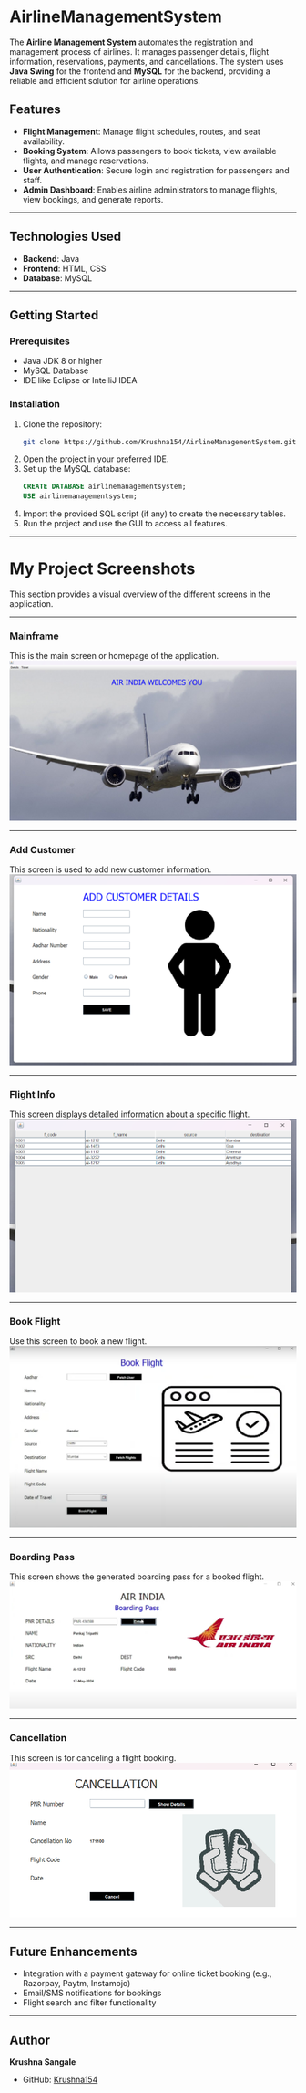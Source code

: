 # AirlineManagementSystem
The **Airline Management System** automates the registration and management process of airlines. It manages passenger details, flight information, reservations, payments, and cancellations. The system uses **Java Swing** for the frontend and **MySQL** for the backend, providing a reliable and efficient solution for airline operations.

## Features
- **Flight Management**: Manage flight schedules, routes, and seat availability.  
- **Booking System**: Allows passengers to book tickets, view available flights, and manage reservations.  
- **User Authentication**: Secure login and registration for passengers and staff.  
- **Admin Dashboard**: Enables airline administrators to manage flights, view bookings, and generate reports.  

---

## Technologies Used
- **Backend**: Java  
- **Frontend**: HTML, CSS  
- **Database**: MySQL  

---

## Getting Started

### Prerequisites
- Java JDK 8 or higher  
- MySQL Database  
- IDE like Eclipse or IntelliJ IDEA  

### Installation
1. Clone the repository:  
   ```bash
   git clone https://github.com/Krushna154/AirlineManagementSystem.git
   ```  
2. Open the project in your preferred IDE.  
3. Set up the MySQL database:  
   ```sql
   CREATE DATABASE airlinemanagementsystem;
   USE airlinemanagementsystem;
   ```  
4. Import the provided SQL script (if any) to create the necessary tables.  
5. Run the project and use the GUI to access all features.  

---
# My Project Screenshots

This section provides a visual overview of the different screens in the application.

---

### **Mainframe**
This is the main screen or homepage of the application.
![Mainframe](Images/Home.png)

---

### **Add Customer**
This screen is used to add new customer information.
![Add Customer](Images/AddCustomer.png)

---

### **Flight Info**
This screen displays detailed information about a specific flight.
![Flight Info](Images/FlightInfo.png)

---

### **Book Flight**
Use this screen to book a new flight.
![Book Flight](Images/BookFlight.png)

---

### **Boarding Pass**
This screen shows the generated boarding pass for a booked flight.
![Boarding Pass](Images/BoardingPass.png)

---

### **Cancellation**
This screen is for canceling a flight booking.
![Cancellation](Images/Cancellation.png)

---


## Future Enhancements
- Integration with a payment gateway for online ticket booking (e.g., Razorpay, Paytm, Instamojo)  
- Email/SMS notifications for bookings  
- Flight search and filter functionality  

---

## Author
**Krushna Sangale**  
- GitHub: [Krushna154](https://github.com/Krushna154)
